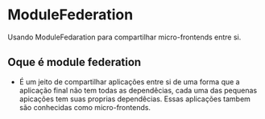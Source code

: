 # ModuleFederation
  
  Usando ModuleFedaration para compartilhar micro-frontends entre si. 

## Oque é module federation

- É um jeito de compartilhar aplicações entre si de uma forma que a aplicação final não tem todas as dependêcias, cada uma das pequenas apicações tem suas proprias dependêcias. Essas aplicações tambem são conhecidas como micro-frontends.
